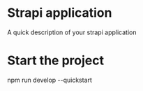# Strapi application

A quick description of your strapi application

# Start the project
npm run develop --quickstart
